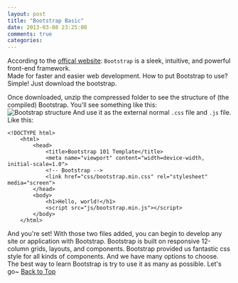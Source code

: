 ```yaml
---
layout: post
title: "Bootstrap Basic"
date: 2013-03-08 23:25:00
comments: true
categories: 
---
```


According to the [offical website](http://twitter.github.com/bootstrap/index.html): 
`Bootstrap` is a sleek, intuitive, and powerful front-end framework.        
Made for faster and easier web development.
How to put Bootstrap to use? Simple! Just download the bootstrap.  
<!--more-->
Once downloaded, unzip the compressed folder to see the structure of (the compiled) Bootstrap. You'll see something like this:  
![Bootstrap structure](/images/Bootstrap.png)
And use it as the external normal `.css` file and `.js` file. Like this:

```
<!DOCTYPE html>
	<html>
    	<head>
            <title>Bootstrap 101 Template</title>
            <meta name="viewport" content="width=device-width, initial-scale=1.0">
            <!-- Bootstrap -->
            <link href="css/bootstrap.min.css" rel="stylesheet" media="screen">
    	</head>
    	<body>
            <h1>Hello, world!</h1>
            <script src="js/bootstrap.min.js"></script>
    	</body>
	</html>
```

And you're set! With those two files added, you can begin to develop any site or application with Bootstrap.
Bootstrap is built on responsive 12-column grids, layouts, and components.
Bootstrap provided us fantastic css style for all kinds of components. And we have many options to choose.
The best way to learn Bootstrap is try to use it as many as possible. Let's go~
[Back to Top](http://www.yunnuy.com/blog/2013/03/08/bootstrap-basic/)
